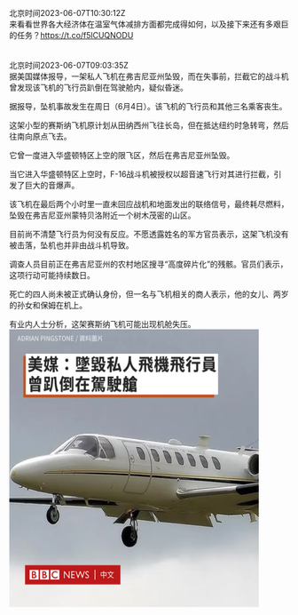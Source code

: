 北京时间2023-06-07T10:30:12Z<br>来看看世界各大经济体在温室气体减排方面都完成得如何，以及接下来还有多艰巨的任务？https://t.co/f5lCUQNODU<br><br><br>北京时间2023-06-07T09:03:35Z<br>据美国媒体报导，一架私人飞机在弗吉尼亚州坠毁，而在失事前，拦截它的战斗机曾发现该飞机的飞行员趴倒在驾驶舱内，疑似昏迷。

据报导，坠机事故发生在周日（6月4日）。该飞机的飞行员和其他三名乘客丧生。

这架小型的赛斯纳飞机原计划从田纳西州飞往长岛，但在抵达纽约时急转弯，然后往南向原点飞去。

它曾一度进入华盛顿特区上空的限飞区，然后在弗吉尼亚州坠毁。

当它进入华盛顿特区上空时，F-16战斗机被授权以超音速飞行对其进行拦截，引发了巨大的音爆声。

该飞机在最后两个小时里一直未回应战机和地面发出的联络信号，最终耗尽燃料，坠毁在弗吉尼亚州蒙特贝洛附近一个树木茂密的山区。

目前尚不清楚飞行员为何没有反应。不愿透露姓名的军方官员表示，这架飞机没有被击落，坠机也并非由战斗机导致。

调查人员目前正在弗吉尼亚州的农村地区搜寻“高度碎片化”的残骸。官员们表示，这项行动可能持续数日。

死亡的四人尚未被正式确认身份，但一名与飞机相关的商人表示，他的女儿、两岁的孙女和保姆在机上。

有业内人士分析，这架赛斯纳飞机可能出现机舱失压。<br><img src='/temp/image/2023/t-Month-6/1666249510476193792_0.jpg' width='450' height='500'><br><br>